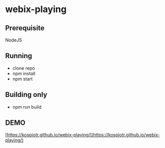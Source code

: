 # webix-playing

## Prerequisite

NodeJS

## Running

- clone repo
- npm install
- npm start

## Building only

- npm run build

## DEMO

[https://kospiotr.github.io/webix-playing/](https://kospiotr.github.io/webix-playing/)
